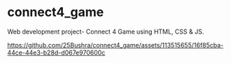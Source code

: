 # connect4_game
Web development project- Connect  4 Game using HTML, CSS &amp; JS.



https://github.com/25Bushra/connect4_game/assets/113515655/16f85cba-44ce-44e3-b28d-d067e970600c

